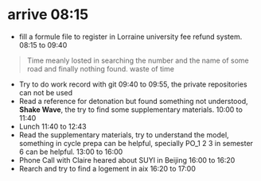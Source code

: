 # arrive 08:15

- fill a formule file to register in Lorraine university fee refund system. 08:15 to 09:40 
> Time meanly losted in searching the number and the name of some road and finally nothing found. waste of time
- Try to do work record with git 09:40 to 09:55, the private repositories can not be used 
- Read a reference for detonation but found something not understood, **Shake Wave**, the try to find some supplementary materials. 10:00 to 11:40
- Lunch 11:40 to 12:43 
- Read the supplementary materials, try to understand the model, something in cycle prepa can be helpful, specially PO_1 2 3 in semester 6 can be helpful. 13:00 to 16:00 
- Phone Call with Claire heared about SUYI in Beijing 16:00 to 16:20 
- Rearch and try to find a logement in aix 16:20 to 17:00 
